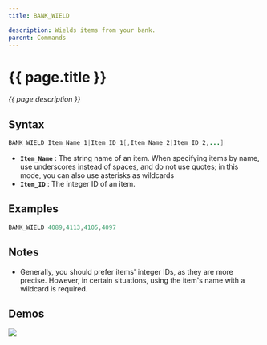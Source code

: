 ```yaml
---
title: BANK_WIELD

description: Wields items from your bank.
parent: Commands
---
```


# {{ page.title }}

*{{ page.description }}*

## Syntax

```java
BANK_WIELD Item_Name_1|Item_ID_1[,Item_Name_2|Item_ID_2,...]
```

- **`Item_Name`** : The string name of an item. When specifying items by name, use underscores instead of spaces, and do not use quotes; in this mode, you can also use asterisks as wildcards
- **`Item_ID`** : The integer ID of an item.

## Examples

```java
BANK_WIELD 4089,4113,4105,4097
```

## Notes

- Generally, you should prefer items' integer IDs, as they are more precise. However, in certain situations, using the item's name with a wildcard is required.

## Demos

![](https://i.imgur.com/dWYJiP8.gif)

